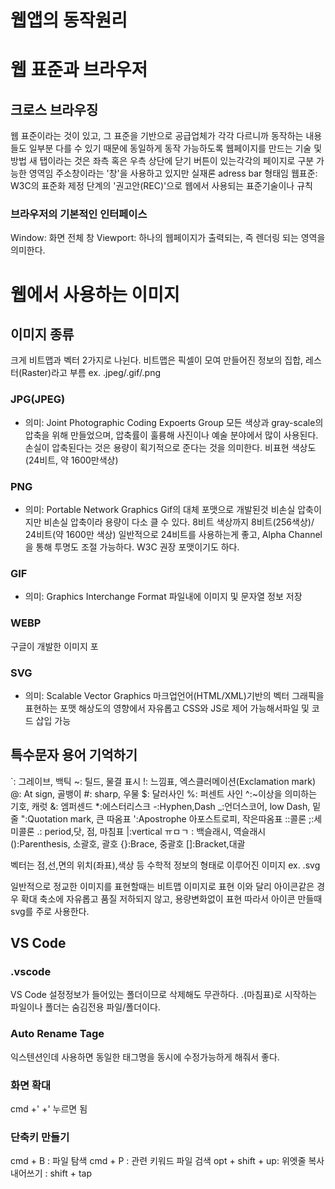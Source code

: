# 웹앱의 동작원리

# 웹 표준과 브라우저

## 크로스 브라우징
웹 표준이라는 것이 있고, 그 표준을 기반으로 공급업체가 각각 다르니까
동작하는 내용들도 일부분 다를 수 있기 때문에
동일하게 동작 가능하도록 웹페이지를 만드는 기술 및 방법
새 탭이라는 것은 좌측 혹은 우측 상단에 닫기 버튼이 있는각각의 페이지로 구분 가능한 영역임
주소창이라는 '창'을 사용하고 있지만 실재론 adress bar 형태임
웹표준: W3C의 표준화 제정 단계의 '권고안(REC)'으로 웹에서 사용되는 표준기술이나 규칙

### 브라우저의 기본적인 인터페이스
Window: 화면 전체 창
Viewport: 하나의 웹페이지가 출력되는, 즉 렌더링 되는 영역을 의미한다.

# 웹에서 사용하는 이미지

## 이미지 종류
크게 비트맵과 벡터 2가지로 나뉜다.
비트맵은 픽셀이 모여 만들어진 정보의 집합, 레스터(Raster)라고 부름
ex. .jpeg/.gif/.png

### JPG(JPEG)
- 의미: Joint Photographic Coding Expoerts Group
모든 색상과 gray-scale의 압축을 위해 만들었으며,
압축률이 훌륭해 사진이나 예술 분야에서 많이 사용된다.
손실이 압축된다는 것은 용량이 획기적으로 준다는 것을 의미한다.
비표현 색상도(24비트, 약 1600만색상)


### PNG
- 의미: Portable Network Graphics
Gif의 대체 포맷으로 개발된것
비손실 압축이지만 비손실 압축이라 용량이 다소 클 수 있다.
8비트 색상까지 8비트(256색상)/ 24비트(약 1600만 색상)
일반적으로 24비트를 사용하는게 좋고, Alpha Channel을 통해 투명도 조절 가능하다.
W3C 권장 포맷이기도 하다.


### GIF
- 의미: Graphics Interchange Format
파일내에 이미지 및 문자열 정보 저장


### WEBP
구글이 개발한 이미지 포

### SVG
- 의미: Scalable Vector Graphics
마크업언어(HTML/XML)기반의 벡터 그래픽을 표현하는 포맷
해상도의 영향에서 자유롭고 CSS와 JS로 제어 가능해서파일 및 코드 삽입 가능


## 특수문자 용어 기억하기
`: 그레이브, 백틱
~: 틸드, 물결 표시
!: 느낌표, 엑스클러메이션(Exclamation mark)
@: At sign, 골뱅이
#: sharp, 우물 
$: 달러사인
%: 퍼센트 사인
^:~이상을 의미하는 기호, 캐럿
&: 엠퍼센드
*:에스터리스크
-:Hyphen,Dash
_:언더스코어, low Dash, 밑줄
":Quotation mark, 큰 따옴표
':Apostrophe 아포스트로피, 작은따옴표
::콜론
;:세미콜론 
.: period,닷, 점, 마침표
|:vertical ㅠㅁㄱ
\: 백슬래시, 역슬래시
():Parenthesis, 소괄호, 괄호
{}:Brace, 중괄호
[]:Bracket,대괄


벡터는 점,선,면의 위치(좌표),색상 등 수학적 정보의 형태로 이루어진 이미지
ex. .svg

일반적으로 정교한 이미지를 표현할때는 비트맵 이미지로 표현
이와 달리 아이콘같은 경우 확대 축소에 자유롭고 품질 저하되지 않고, 용량변화없이 표현
따라서 아이콘 만들때 svg를 주로 사용한다.


## VS Code

### .vscode
VS Code 설정정보가 들어있는 폴더이므로 삭제해도 무관하다.
.(마침표)로 시작하는 파일이나 폴더는 숨김전용 파일/폴더이다.


### Auto Rename Tage
익스텐션인데 사용하면 동일한 태그명을 동시에 수정가능하게 해줘서 좋다.


### 화면 확대
cmd +' +' 누르면 됨

### 단축키 만들기
cmd + B : 파일 탐색
cmd + P : 관련 키워드 파일 검색
opt + shift + up:  위엣줄 복사
내어쓰기 : shift + tap


